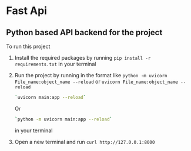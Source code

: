 # Fast Api

## Python based API backend for the project

To run this project

1. Install the required packages by running `pip install -r requirements.txt` in your terminal
2. Run the project by running in the format like
   `python -m uvicorn File_name:object_name --reload` or `uvicorn File_name:object_name --reload`

   ```bash
   `uvicorn main:app --reload`
   ```

   Or

   ```bash
   `python -m uvicorn main:app --reload`
   ```

   in your terminal

3. Open a new terminal and run `curl http://127.0.0.1:8000`
